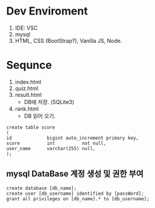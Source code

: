 # Dev Enviroment
1. IDE: VSC
2. mysql
3. HTML, CSS (BootStrap?), Vanilla JS, Node.

# Sequnce 
1. index.html
2. quiz.html
3. result.html
    - DB에 저장. (SQLite3)
4. rank.html
    - DB 읽어 오기.
```
create table score
(
id             bigint auto_increment primary key,
score          int          not null,
user_name      varchar(255) null,
);

```










## mysql DataBase 계정 생성 및 권한 부여 
```
create database [db_name];
create user [db_username] identified by [passWord];
grant all privileges on [db_name].* to [db_username];
```
